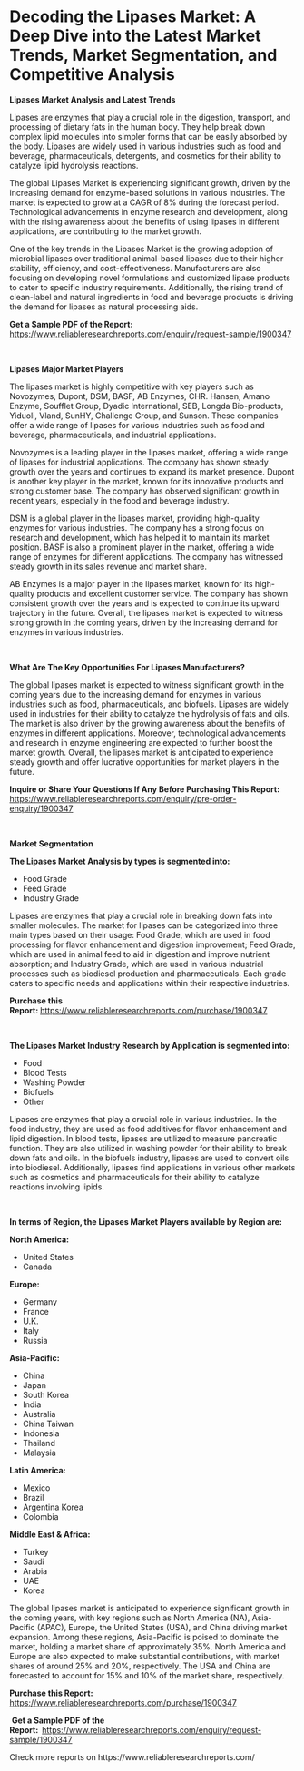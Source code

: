 <p><h1>Decoding the Lipases Market: A Deep Dive into the Latest Market Trends, Market Segmentation, and Competitive Analysis</h1></p><p><strong>Lipases Market Analysis and Latest Trends</strong></p>
<p><p>Lipases are enzymes that play a crucial role in the digestion, transport, and processing of dietary fats in the human body. They help break down complex lipid molecules into simpler forms that can be easily absorbed by the body. Lipases are widely used in various industries such as food and beverage, pharmaceuticals, detergents, and cosmetics for their ability to catalyze lipid hydrolysis reactions.</p><p>The global Lipases Market is experiencing significant growth, driven by the increasing demand for enzyme-based solutions in various industries. The market is expected to grow at a CAGR of 8% during the forecast period. Technological advancements in enzyme research and development, along with the rising awareness about the benefits of using lipases in different applications, are contributing to the market growth.</p><p>One of the key trends in the Lipases Market is the growing adoption of microbial lipases over traditional animal-based lipases due to their higher stability, efficiency, and cost-effectiveness. Manufacturers are also focusing on developing novel formulations and customized lipase products to cater to specific industry requirements. Additionally, the rising trend of clean-label and natural ingredients in food and beverage products is driving the demand for lipases as natural processing aids.</p></p>
<p><strong>Get a Sample PDF of the Report:&nbsp;</strong> <a href="https://www.reliableresearchreports.com/enquiry/request-sample/1900347">https://www.reliableresearchreports.com/enquiry/request-sample/1900347</a></p>
<p>&nbsp;</p>
<p><strong>Lipases Major Market Players</strong></p>
<p><p>The lipases market is highly competitive with key players such as Novozymes, Dupont, DSM, BASF, AB Enzymes, CHR. Hansen, Amano Enzyme, Soufflet Group, Dyadic International, SEB, Longda Bio-products, Yiduoli, Vland, SunHY, Challenge Group, and Sunson. These companies offer a wide range of lipases for various industries such as food and beverage, pharmaceuticals, and industrial applications.</p><p>Novozymes is a leading player in the lipases market, offering a wide range of lipases for industrial applications. The company has shown steady growth over the years and continues to expand its market presence. Dupont is another key player in the market, known for its innovative products and strong customer base. The company has observed significant growth in recent years, especially in the food and beverage industry.</p><p>DSM is a global player in the lipases market, providing high-quality enzymes for various industries. The company has a strong focus on research and development, which has helped it to maintain its market position. BASF is also a prominent player in the market, offering a wide range of enzymes for different applications. The company has witnessed steady growth in its sales revenue and market share.</p><p>AB Enzymes is a major player in the lipases market, known for its high-quality products and excellent customer service. The company has shown consistent growth over the years and is expected to continue its upward trajectory in the future. Overall, the lipases market is expected to witness strong growth in the coming years, driven by the increasing demand for enzymes in various industries.</p></p>
<p>&nbsp;</p>
<p><strong>What Are The Key Opportunities For Lipases Manufacturers?</strong></p>
<p><p>The global lipases market is expected to witness significant growth in the coming years due to the increasing demand for enzymes in various industries such as food, pharmaceuticals, and biofuels. Lipases are widely used in industries for their ability to catalyze the hydrolysis of fats and oils. The market is also driven by the growing awareness about the benefits of enzymes in different applications. Moreover, technological advancements and research in enzyme engineering are expected to further boost the market growth. Overall, the lipases market is anticipated to experience steady growth and offer lucrative opportunities for market players in the future.</p></p>
<p><strong>Inquire or Share Your Questions If Any Before Purchasing This Report:</strong> <a href="https://www.reliableresearchreports.com/enquiry/pre-order-enquiry/1900347">https://www.reliableresearchreports.com/enquiry/pre-order-enquiry/1900347</a></p>
<p>&nbsp;</p>
<p><strong>Market Segmentation</strong></p>
<p><strong>The Lipases Market Analysis by types is segmented into:</strong></p>
<p><ul><li>Food Grade</li><li>Feed Grade</li><li>Industry Grade</li></ul></p>
<p><p>Lipases are enzymes that play a crucial role in breaking down fats into smaller molecules. The market for lipases can be categorized into three main types based on their usage: Food Grade, which are used in food processing for flavor enhancement and digestion improvement; Feed Grade, which are used in animal feed to aid in digestion and improve nutrient absorption; and Industry Grade, which are used in various industrial processes such as biodiesel production and pharmaceuticals. Each grade caters to specific needs and applications within their respective industries.</p></p>
<p><strong>Purchase this Report:&nbsp;</strong><a href="https://www.reliableresearchreports.com/purchase/1900347">https://www.reliableresearchreports.com/purchase/1900347</a></p>
<p>&nbsp;</p>
<p><strong>The Lipases Market Industry Research by Application is segmented into:</strong></p>
<p><ul><li>Food</li><li>Blood Tests</li><li>Washing Powder</li><li>Biofuels</li><li>Other</li></ul></p>
<p><p>Lipases are enzymes that play a crucial role in various industries. In the food industry, they are used as food additives for flavor enhancement and lipid digestion. In blood tests, lipases are utilized to measure pancreatic function. They are also utilized in washing powder for their ability to break down fats and oils. In the biofuels industry, lipases are used to convert oils into biodiesel. Additionally, lipases find applications in various other markets such as cosmetics and pharmaceuticals for their ability to catalyze reactions involving lipids.</p></p>
<p>&nbsp;</p>
<p><strong>In terms of Region, the Lipases Market Players available by Region are:</strong></p>
<p>
    <p> <strong> North America: </strong>
        <ul>
            <li>United States</li>
            <li>Canada</li>
        </ul>
        </p> 
    <p> <strong> Europe: </strong>
        <ul>
            <li>Germany</li>
            <li>France</li>
            <li>U.K.</li>
            <li>Italy</li>
            <li>Russia</li>
        </ul>
        </p> 
    <p> <strong> Asia-Pacific: </strong>
        <ul>
            <li>China</li>
            <li>Japan</li>
            <li>South Korea</li>
            <li>India</li>
            <li>Australia</li>
            <li>China Taiwan</li>
            <li>Indonesia</li>
            <li>Thailand</li>
            <li>Malaysia</li>
        </ul>
        </p> 
    <p> <strong> Latin America: </strong>
        <ul>
            <li>Mexico</li>
            <li>Brazil</li>
            <li>Argentina Korea</li>
            <li>Colombia</li>
        </ul>
        </p> 
    <p> <strong> Middle East & Africa: </strong>
        <ul>
            <li>Turkey</li>
            <li>Saudi</li>
            <li>Arabia</li>
            <li>UAE</li>
            <li>Korea</li>
        </ul>
    </p>
    </p>
<p><p>The global lipases market is anticipated to experience significant growth in the coming years, with key regions such as North America (NA), Asia-Pacific (APAC), Europe, the United States (USA), and China driving market expansion. Among these regions, Asia-Pacific is poised to dominate the market, holding a market share of approximately 35%. North America and Europe are also expected to make substantial contributions, with market shares of around 25% and 20%, respectively. The USA and China are forecasted to account for 15% and 10% of the market share, respectively.</p></p>
<p><strong>Purchase this Report: </strong><a href="https://www.reliableresearchreports.com/purchase/1900347">https://www.reliableresearchreports.com/purchase/1900347</a></p>
<p>&nbsp;<strong>Get a Sample PDF of the Report:&nbsp;&nbsp;</strong><a href="https://www.reliableresearchreports.com/enquiry/request-sample/1900347">https://www.reliableresearchreports.com/enquiry/request-sample/1900347</a></p>
<p><strong></strong></p>
<p>Check more reports on https://www.reliableresearchreports.com/</p>
